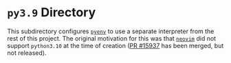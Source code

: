 # `py3.9` Directory

This subdirectory configures [`pyenv`](https://github.com/pyenv/pyenv) to use a separate
interpreter from the rest of this project. The original motivation for this was that
[`neovim`](https://neovim.io/) did not support `python3.10` at the time of creation
([PR #15937](https://github.com/neovim/neovim/pull/15937) has been merged, but not
released).